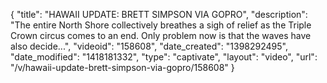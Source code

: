 {
    "title": "HAWAII UPDATE: BRETT SIMPSON VIA GOPRO",
    "description": "The entire North Shore collectively breathes a sigh of relief as the Triple Crown circus comes to an end. Only problem now is that the waves have also decide...",
    "videoid": "158608",
    "date_created": "1398292495",
    "date_modified": "1418181332",
    "type": "captivate",
    "layout": "video",
    "url": "\/v\/hawaii-update-brett-simpson-via-gopro\/158608"
}